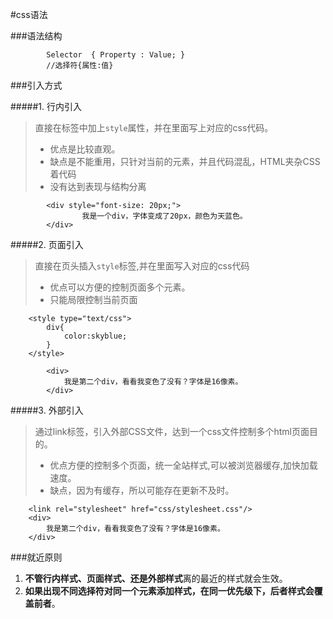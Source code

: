#css语法

###语法结构
```
		Selector  { Property : Value; }
		//选择符{属性:值}
```

###引入方式

#####1. 行内引入


>直接在标签中加上`style`属性，并在里面写上对应的css代码。
>* 优点是比较直观。
>* 缺点是不能重用，只针对当前的元素，并且代码混乱，HTML夹杂CSS着代码
>* 没有达到表现与结构分离

```
		<div style="font-size: 20px;">
				我是一个div，字体变成了20px，颜色为天蓝色。
		</div>
```	



#####2. 页面引入


>直接在页头插入`style`标签,并在里面写入对应的css代码
>* 优点可以方便的控制页面多个元素。
>* 只能局限控制当前页面


```
	<style type="text/css">
		div{
			color:skyblue;
		}
	</style>
	
		<div>
			我是第二个div，看看我变色了没有？字体是16像素。
		</div>
```


#####3. 外部引入


>通过link标签，引入外部CSS文件，达到一个css文件控制多个html页面目的。
>* 优点方便的控制多个页面，统一全站样式,可以被浏览器缓存,加快加载速度。
>* 缺点，因为有缓存，所以可能存在更新不及时。

```
	<link rel="stylesheet" href="css/stylesheet.css"/>
	<div>
		我是第二个div，看看我变色了没有？字体是16像素。
	</div>
```



###就近原则
1. **不管行内样式、页面样式、还是外部样式**离的最近的样式就会生效。
2. **如果出现不同选择符对同一个元素添加样式，在同一优先级下，后者样式会覆盖前者**。



